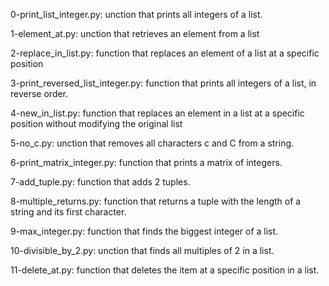 0-print_list_integer.py: unction that prints all integers of a list.

1-element_at.py: unction that retrieves an element from a list 

2-replace_in_list.py: function that replaces an element of a list at a specific position 

3-print_reversed_list_integer.py: function that prints all integers of a list, in reverse order.

4-new_in_list.py: function that replaces an element in a list at a specific position without modifying the original list

5-no_c.py: unction that removes all characters c and C from a string.

6-print_matrix_integer.py: function that prints a matrix of integers.

7-add_tuple.py:  function that adds 2 tuples.

8-multiple_returns.py: function that returns a tuple with the length of a string and its first character.

9-max_integer.py: function that finds the biggest integer of a list. 

10-divisible_by_2.py: unction that finds all multiples of 2 in a list.

11-delete_at.py: function that deletes the item at a specific position in a list.

